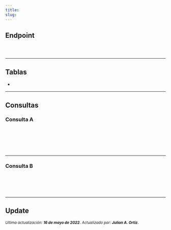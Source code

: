 ```yaml
---
title: 
slug: 
---
```



## Endpoint

```  ```  
``` ```

***

## Tablas

- ```  ```

***

## Consultas

### Consulta A

```js title="Condiciones"
    
```

```sql title="Query"


  
```

***

### Consulta B

```js title="Condiciones"

```

```sql title="Query"


  
```
***

## Update

<div class="ultima-actualizacion">
  <small>
    <i>
      Ultima actualización:
      <b> 16 de mayo de 2022.</b>
    </i>
  </small>

  <small>
    <i>
      Actualizado por:
      <b> Julian A. Ortiz.</b>
    </i>
  </small>
</div>